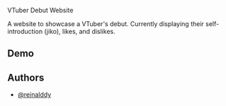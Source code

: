 VTuber Debut Website

A website to showcase a VTuber's debut. Currently displaying their self-introduction (jiko), likes, and dislikes.
## Demo


## Authors

- [@reinalddy](https://www.github.com/reinalddy)

